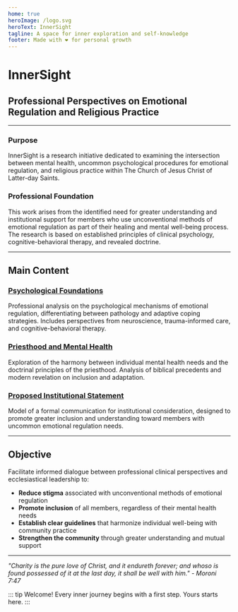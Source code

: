 ```yaml
---
home: true
heroImage: /logo.svg
heroText: InnerSight
tagline: A space for inner exploration and self-knowledge
footer: Made with ❤️ for personal growth
---
```

<!--content -->

<!--<ContenidoActualEn />-->

# InnerSight
## Professional Perspectives on Emotional Regulation and Religious Practice

---

### Purpose

InnerSight is a research initiative dedicated to examining the intersection between mental health, uncommon psychological procedures for emotional regulation, and religious practice within The Church of Jesus Christ of Latter-day Saints.

### Professional Foundation

This work arises from the identified need for greater understanding and institutional support for members who use unconventional methods of emotional regulation as part of their healing and mental well-being process. The research is based on established principles of clinical psychology, cognitive-behavioral therapy, and revealed doctrine.

---

## Main Content

### [Psychological Foundations](/en/analisis_psicologico_apropiado_v2.html)
Professional analysis on the psychological mechanisms of emotional regulation, differentiating between pathology and adaptive coping strategies. Includes perspectives from neuroscience, trauma-informed care, and cognitive-behavioral therapy.

### [Priesthood and Mental Health](/en/sacerdocio_salud_mental_apropiado.html)  
Exploration of the harmony between individual mental health needs and the doctrinal principles of the priesthood. Analysis of biblical precedents and modern revelation on inclusion and adaptation.

### [Proposed Institutional Statement](/en/mental_health_statement_english.html)
Model of a formal communication for institutional consideration, designed to promote greater inclusion and understanding toward members with uncommon emotional regulation needs.

---

## Objective

Facilitate informed dialogue between professional clinical perspectives and ecclesiastical leadership to:

- **Reduce stigma** associated with unconventional methods of emotional regulation
- **Promote inclusion** of all members, regardless of their mental health needs
- **Establish clear guidelines** that harmonize individual well-being with community practice
- **Strengthen the community** through greater understanding and mutual support

---

*"Charity is the pure love of Christ, and it endureth forever; and whoso is found possessed of it at the last day, it shall be well with him." - Moroni 7:47*

::: tip Welcome!
Every inner journey begins with a first step. Yours starts here.
:::
